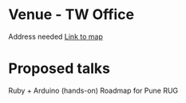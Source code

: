 # Venue - TW Office
Address needed
[Link to map](http://maps.google.co.in)

# Proposed talks
Ruby + Arduino (hands-on)
Roadmap for Pune RUG